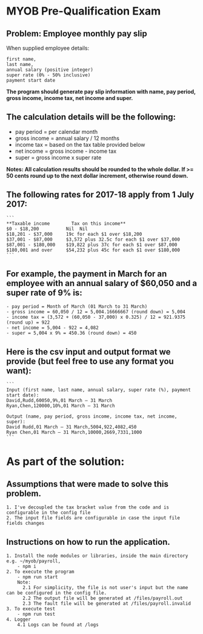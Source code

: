 # MYOB Pre-Qualification Exam

## Problem: Employee monthly pay slip
When supplied employee details: 
  ```
  first name, 
  last name, 
  annual salary (positive integer)
  super rate (0% - 50% inclusive)
  payment start date
  ```
  
  **The program should generate pay slip information with name, pay period, gross income, income tax, net income and super.**

## The calculation details will be the following:
  - pay period = per calendar month
  - gross income = annual salary / 12 months
  - income tax = based on the tax table provided below
  - net income = gross income - income tax
  - super = gross income x super rate

  **Notes: All calculation results should be rounded to the whole dollar. If >= 50 cents round up to the next dollar increment, otherwise round down.**

## The following rates for 2017-18 apply from 1 July 2017:
    ```
    **Taxable income        Tax on this income**
    $0 - $18,200          Nil  Nil
    $18,201 - $37,000     19c for each $1 over $18,200
    $37,001 - $87,000     $3,572 plus 32.5c for each $1 over $37,000
    $87,001 - $180,000    $19,822 plus 37c for each $1 over $87,000
    $180,001 and over     $54,232 plus 45c for each $1 over $180,000
    ```

## For example, the payment in March for an employee with an annual salary of $60,050 and a super rate of 9% is:
    - pay period = Month of March (01 March to 31 March)
    - gross income = 60,050 / 12 = 5,004.16666667 (round down) = 5,004
    - income tax = (3,572 + (60,050 - 37,000) x 0.325) / 12 = 921.9375 (round up) = 922
    - net income = 5,004 - 922 = 4,082
    - super = 5,004 x 9% = 450.36 (round down) = 450

## Here is the csv input and output format we provide (but feel free to use any format you want):
    ```
    Input (first name, last name, annual salary, super rate (%), payment start date):
    David,Rudd,60050,9%,01 March – 31 March
    Ryan,Chen,120000,10%,01 March – 31 March

    Output (name, pay period, gross income, income tax, net income, super):
    David Rudd,01 March – 31 March,5004,922,4082,450
    Ryan Chen,01 March – 31 March,10000,2669,7331,1000
    ```

# As part of the solution:
## Assumptions that were made to solve this problem.
    1. I've decoupled the tax bracket value from the code and is configurable in the config file
    2. The input file fields are configurable in case the input file fields changes

## Instructions on how to run the application.
    1. Install the node modules or libraries, inside the main directory e.g. ~/myob/payroll, 
        - npm i
    2. To execute the program
        - npm run start
        Note: 
          2.1 For simplicity, the file is not user's input but the name can be configured in the config file.
          2.2 The output file will be generated at /files/payroll.out
          2.3 The fault file will be generated at /files/payroll.invalid
    3. To execute test
        - npm run test  
    4. Logger
        4.1 Logs can be found at /logs